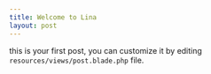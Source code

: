 ```yaml
---
title: Welcome to Lina
layout: post
---
```


this is your first post, you can customize it by editing `resources/views/post.blade.php` file.
